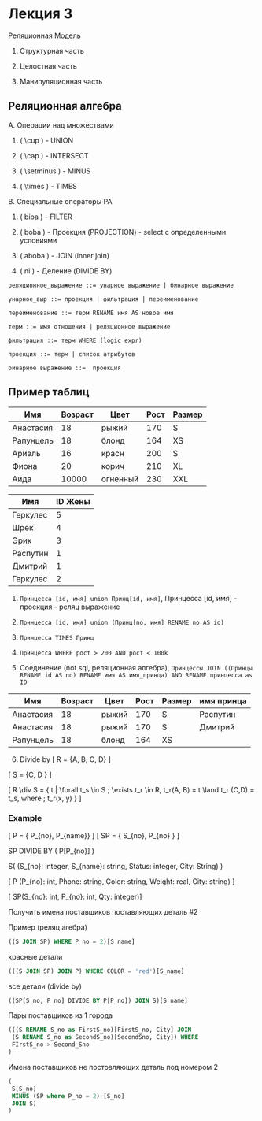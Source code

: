 # Лекция 3

Реляционная Модель

1. Структурная часть

2. Целостная часть

3. Манипуляционная часть

## Реляционная алгебра

A. Операции над множествами

1. \( \cup \) - UNION

2. \( \cap \) - INTERSECT

3. \( \setminus \) - MINUS

4. \( \times \) - TIMES

B. Специальные операторы РА

1. \( biba \) - FILTER

2. \( boba \) - Проекция (PROJECTION) - select с определенными условиями

3. \( aboba \) - JOIN (inner join)

4. \( ni \) - Деление (DIVIDE BY)

```text
реляционное_выражение ::= унарное выражение | бинарное выражение

унарное_выр ::= проекция | фильтрация | переименование

переименование ::= терм RENAME имя AS новое имя

терм ::= имя отношения | реляционное выражение

фильтрация ::= терм WHERE (logic expr)

проекция ::= терм | список атрибутов

бинарное выражение ::=  проекция 
```

## Пример таблиц

| Имя       | Возраст | Цвет     | Рост | Размер |
|-----------|---------|----------|------|--------|
| Анастасия | 18      | рыжий    | 170  | S      |
| Рапунцель | 18      | блонд    | 164  | XS     |
| Ариэль    | 16      | красн    | 200  | S      |
| Фиона     | 20      | корич    | 210  | XL     |
| Аида      | 10000   | огненный | 230  | XXL    |

| Имя      | ID Жены |
|----------|---------|
| Геркулес | 5       |
| Шрек     | 4       |
| Эрик     | 3       |
| Распутин | 1       |
| Дмитрий  | 1       |
| Геркулес | 2       |

1. `Принцесса [id, имя] union Принц[id, имя]`,  Принцесса [id, имя] - проекция - реляц выражение

2. `Принцесса [id, имя] union (Принц[no, имя] RENAME no AS id)`

3. `Принцесса TIMES Принц`

4. `Принцесса WHERE рост > 200 AND рост < 100k`

5. Соединение (not sql, реляционная алгебра), `Принцессы JOIN ((Принцы RENAME id AS no) RENAME имя AS имя_принца) AND RENAME принцесса as ID`

| Имя       | Возраст | Цвет     | Рост | Размер | имя принца |
|-----------|---------|----------|------|--------|------------|
| Анастасия | 18      | рыжий    | 170  | S      | Распутин   |
| Анастасия | 18      | рыжий    | 170  | S      | Дмитрий   |
| Рапунцель | 18      | блонд    | 164  | XS     |            |

6. Divide by
\[ R = \{A, B, C, D\} \]

\[ S = \{C, D \} \]

\[ R \div S = \{ t | \forall t_s \in S \; \exists t_r \in R, t_r(A, B) = t \land t_r (C,D) = t_s, where \; t_r(x, y)
\} \]

### Example

\[ P = \{ P_{no}, P_{name}\} \]
\[ SP = \{ S_{no}, P_{no} \} \]

SP DIVIDE BY \( P[P_{no}] \)

S\( (S_{no}: integer, S_{name}: string, Status: integer, City: String) \)

\[ P (P_{no}: int, Phone: string, Color: string, Weight: real, City: string) \]

\[ SP(S_{no}: int, P_{no}: int, Qty: integer)\]

Получить имена поставщиков поставляющих деталь #2

Пример (реляц агебра)

```sql
((S JOIN SP) WHERE P_no = 2)[S_name]
```

красные детали

```sql
(((S JOIN SP) JOIN P) WHERE COLOR = 'red')[S_name]
```

все детали (divide by)

```sql
((SP[S_no, P_no] DIVIDE BY P[P_no]) JOIN S)[S_name]
```

Пары поставщиков из 1 города

```SQL
(((S RENAME S_no as FirstS_no)[FirstS_no, City] JOIN 
 (S RENAME S_no as SecondS_no)[SecondSno, City]) WHERE
 FIrstS_no > Second_Sno
)
```

Имена поставщиков не постовляющих деталь под номером 2

```SQL
(
 S[S_no]
 MINUS (SP where P_no = 2) [S_no]
 JOIN S)
)
```